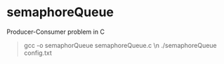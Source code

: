 # semaphoreQueue
Producer-Consumer problem in C
>gcc -o semaphorQueue semaphoreQueue.c
\n
>./semaphoreQueue config.txt
